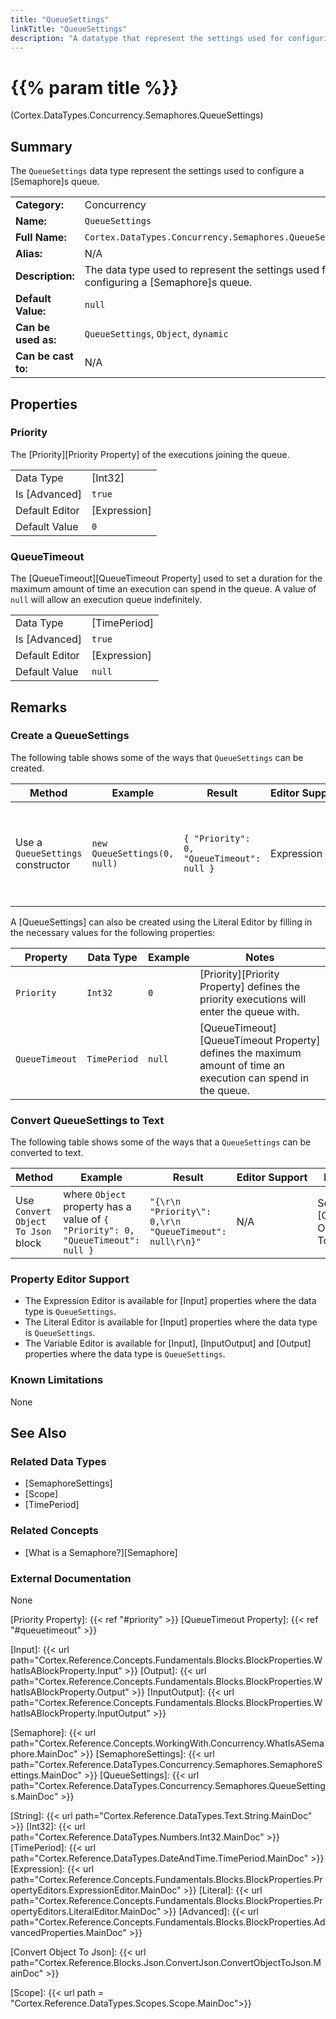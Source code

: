 ```yaml
---
title: "QueueSettings"
linkTitle: "QueueSettings"
description: "A datatype that represent the settings used for configuring a semaphores queue."
---
```


# {{% param title %}}

<p class="namespace">(Cortex.DataTypes.Concurrency.Semaphores.QueueSettings)</p>

## Summary

The `QueueSettings` data type represent the settings used to configure a [Semaphore]s queue.

| | |
|-|-|
| **Category:**          | Concurrency                                                  |
| **Name:**              | `QueueSettings`                                |
| **Full Name:**         | `Cortex.DataTypes.Concurrency.Semaphores.QueueSettings`         |
| **Alias:**             | N/A|
| **Description:**       | The data type used to represent the settings used for configuring a [Semaphore]s queue. |
| **Default Value:**     | `null`                             |
| **Can be used as:**    | `QueueSettings`, `Object`, `dynamic`           |
| **Can be cast to:**    | N/A |

## Properties

### Priority

The [Priority][Priority Property] of the executions joining the queue.

| | |
|--------------------|---------------------------|
| Data Type | [Int32] |
| Is [Advanced] | `true` |
| Default Editor | [Expression] |
| Default Value | `0` |

### QueueTimeout

The [QueueTimeout][QueueTimeout Property] used to set a duration for the maximum amount of time an execution can spend in the queue.
A value of `null` will allow an execution queue indefinitely.

| | |
|--------------------|---------------------------|
| Data Type | [TimePeriod] |
| Is [Advanced] | `true` |
| Default Editor | [Expression] |
| Default Value | `null` |

## Remarks

### Create a QueueSettings

The following table shows some of the ways that `QueueSettings` can be created.

| Method | Example | Result | Editor&nbsp;Support | Notes |
|-|-|-|-|-|
| Use a `QueueSettings` constructor | `new QueueSettings(0, null)` | `{ "Priority": 0, "QueueTimeout": null }`| Expression | Creates a new [QueueSettings] that can be used to configure the functions of a [Semaphore]s queue. |

A [QueueSettings] can also be created using the Literal Editor by filling in the necessary values for the following properties:

| Property | Data Type | Example | Notes |
|-|-|-|-|
| `Priority` | `Int32` | `0` | [Priority][Priority Property] defines the priority executions will enter the queue with. |
| `QueueTimeout` | `TimePeriod` | `null` | [QueueTimeout][QueueTimeout Property] defines the maximum amount of time an execution can spend in the queue. |

### Convert QueueSettings to Text

The following table shows some of the ways that a `QueueSettings` can be converted to text.

| Method | Example | Result | Editor&nbsp;Support | Notes |
|-|-|-|-|-|
| Use `Convert Object To Json` block | where `Object` property has a value of `{ "Priority": 0, "QueueTimeout": null }` | `"{\r\n  "Priority\": 0,\r\n  "QueueTimeout": null\r\n}"`  | N/A |See [Convert Object To Json] |

### Property Editor Support

- The Expression Editor is available for [Input] properties where the data type is `QueueSettings`.
- The Literal Editor is available for [Input] properties where the data type is `QueueSettings`.
- The Variable Editor is available for [Input], [InputOutput] and [Output] properties where the data type is `QueueSettings`.

### Known Limitations

None

## See Also

### Related Data Types

- [SemaphoreSettings]
- [Scope]
- [TimePeriod]

### Related Concepts

- [What is a Semaphore?][Semaphore]

### External Documentation

None

[Priority Property]: {{< ref "#priority" >}}
[QueueTimeout Property]: {{< ref "#queuetimeout" >}}

[Input]: {{< url path="Cortex.Reference.Concepts.Fundamentals.Blocks.BlockProperties.WhatIsABlockProperty.Input" >}}
[Output]: {{< url path="Cortex.Reference.Concepts.Fundamentals.Blocks.BlockProperties.WhatIsABlockProperty.Output" >}}
[InputOutput]: {{< url path="Cortex.Reference.Concepts.Fundamentals.Blocks.BlockProperties.WhatIsABlockProperty.InputOutput" >}}

[Semaphore]: {{< url path="Cortex.Reference.Concepts.WorkingWith.Concurrency.WhatIsASemaphore.MainDoc" >}}
[SemaphoreSettings]: {{< url path="Cortex.Reference.DataTypes.Concurrency.Semaphores.SemaphoreSettings.MainDoc" >}}
[QueueSettings]: {{< url path="Cortex.Reference.DataTypes.Concurrency.Semaphores.QueueSettings.MainDoc" >}}

[String]: {{< url path="Cortex.Reference.DataTypes.Text.String.MainDoc" >}}
[Int32]: {{< url path="Cortex.Reference.DataTypes.Numbers.Int32.MainDoc" >}}
[TimePeriod]: {{< url path="Cortex.Reference.DataTypes.DateAndTime.TimePeriod.MainDoc" >}}
[Expression]: {{< url path="Cortex.Reference.Concepts.Fundamentals.Blocks.BlockProperties.PropertyEditors.ExpressionEditor.MainDoc" >}}
[Literal]: {{< url path="Cortex.Reference.Concepts.Fundamentals.Blocks.BlockProperties.PropertyEditors.LiteralEditor.MainDoc" >}}
[Advanced]: {{< url path="Cortex.Reference.Concepts.Fundamentals.Blocks.BlockProperties.AdvancedProperties.MainDoc" >}}

[Convert Object To Json]: {{< url path="Cortex.Reference.Blocks.Json.ConvertJson.ConvertObjectToJson.MainDoc" >}}

[Scope]: {{< url path = "Cortex.Reference.DataTypes.Scopes.Scope.MainDoc">}}

